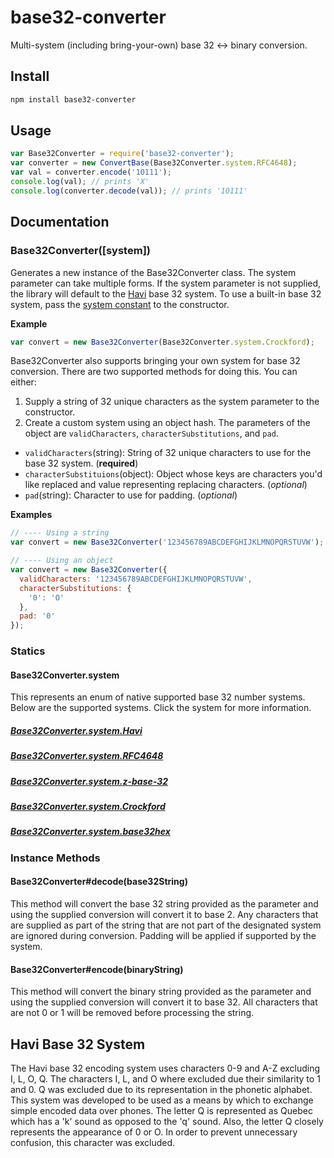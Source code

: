 # base32-converter
Multi-system (including bring-your-own) base 32 <-> binary conversion.

## Install
```bash
npm install base32-converter
```
## Usage
```javascript
var Base32Converter = require('base32-converter');
var converter = new ConvertBase(Base32Converter.system.RFC4648);
var val = converter.encode('10111');
console.log(val); // prints 'X'
console.log(converter.decode(val)); // prints '10111'
```

## Documentation

### Base32Converter([system])
Generates a new instance of the Base32Converter class. The system parameter can take multiple forms. If the system parameter is not supplied, the library will default to the [Havi](#havi) base 32 system. To use a built-in base 32 system, pass the [system constant](#converter_statics_system) to the constructor.

__Example__
```javascript
var convert = new Base32Converter(Base32Converter.system.Crockford);
```
Base32Converter also supports bringing your own system for base 32 conversion. There are two supported methods for doing this. You can either:

 1. Supply a string of 32 unique characters as the system parameter to the constructor.
 2. Create a custom system using an object hash. The parameters of the object are `validCharacters`, `characterSubstitutions`, and `pad`.
 - `validCharacters`(string): String of 32 unique characters to use for the base 32 system. (__required__)
 - `characterSubstituions`(object): Object whose keys are characters you'd like replaced and value representing replacing characters. (*optional*)
 - `pad`(string): Character to use for padding. (*optional*)

__Examples__
```javascript
// ---- Using a string
var convert = new Base32Converter('123456789ABCDEFGHIJKLMNOPQRSTUVW');

// ---- Using an object
var convert = new Base32Converter({
  validCharacters: '123456789ABCDEFGHIJKLMNOPQRSTUVW',
  characterSubstitutions: {
    '0': 'O'
  },
  pad: '0'
});
```
### Statics
#### <a name="converter_statics_system"></a>Base32Converter.system
This represents an enum of native supported base 32 number systems. Below are the supported systems. Click the system for more information.

##### <a name="converter_statics_system_havi"></a>[Base32Converter.system.Havi](#havi)
##### [Base32Converter.system.RFC4648](https://en.wikipedia.org/wiki/Base32#RFC_4648_Base32_alphabet)
##### [Base32Converter.system.z-base-32](https://en.wikipedia.org/wiki/Base32#z-base-32)
##### [Base32Converter.system.Crockford](https://en.wikipedia.org/wiki/Base32#Crockford.27s_Base32)
##### [Base32Converter.system.base32hex](https://en.wikipedia.org/wiki/Base32#base32hex)

### Instance Methods
#### Base32Converter#decode(base32String)
This method will convert the base 32 string provided as the parameter and using the supplied conversion will convert it to base 2. Any characters that are supplied as part of the string that are not part of the designated system are ignored during conversion. Padding will be applied if supported by the system.
#### Base32Converter#encode(binaryString)
This method will convert the binary string provided as the parameter and using the supplied conversion will convert it to base 32. All characters that are not 0 or 1 will be removed before processing the string.

## <a name="havi"></a>Havi Base 32 System
The Havi base 32 encoding system uses characters 0-9 and A-Z excluding I, L, O, Q. The characters I, L, and O where excluded due their similarity to 1 and 0. Q was excluded due to its representation in the phonetic alphabet. This system was developed to be used as a means by which to exchange simple encoded data over phones. The letter Q is represented as Quebec which has a 'k' sound as opposed to the 'q' sound. Also, the letter Q closely represents the appearance of 0 or O. In order to prevent unnecessary confusion, this character was excluded.
